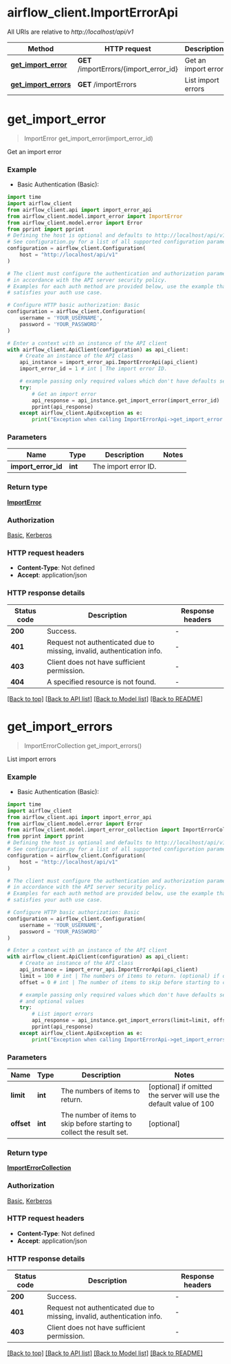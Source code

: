 <!--
 Licensed to the Apache Software Foundation (ASF) under one
 or more contributor license agreements.  See the NOTICE file
 distributed with this work for additional information
 regarding copyright ownership.  The ASF licenses this file
 to you under the Apache License, Version 2.0 (the
 "License"); you may not use this file except in compliance
 with the License.  You may obtain a copy of the License at

   http://www.apache.org/licenses/LICENSE-2.0

 Unless required by applicable law or agreed to in writing,
 software distributed under the License is distributed on an
 "AS IS" BASIS, WITHOUT WARRANTIES OR CONDITIONS OF ANY
 KIND, either express or implied.  See the License for the
 specific language governing permissions and limitations
 under the License.
 -->

# airflow_client.ImportErrorApi

All URIs are relative to *http://localhost/api/v1*

Method | HTTP request | Description
------------- | ------------- | -------------
[**get_import_error**](ImportErrorApi.md#get_import_error) | **GET** /importErrors/{import_error_id} | Get an import error
[**get_import_errors**](ImportErrorApi.md#get_import_errors) | **GET** /importErrors | List import errors


# **get_import_error**
> ImportError get_import_error(import_error_id)

Get an import error

### Example

* Basic Authentication (Basic):
```python
import time
import airflow_client
from airflow_client.api import import_error_api
from airflow_client.model.import_error import ImportError
from airflow_client.model.error import Error
from pprint import pprint
# Defining the host is optional and defaults to http://localhost/api/v1
# See configuration.py for a list of all supported configuration parameters.
configuration = airflow_client.Configuration(
    host = "http://localhost/api/v1"
)

# The client must configure the authentication and authorization parameters
# in accordance with the API server security policy.
# Examples for each auth method are provided below, use the example that
# satisfies your auth use case.

# Configure HTTP basic authorization: Basic
configuration = airflow_client.Configuration(
    username = 'YOUR_USERNAME',
    password = 'YOUR_PASSWORD'
)

# Enter a context with an instance of the API client
with airflow_client.ApiClient(configuration) as api_client:
    # Create an instance of the API class
    api_instance = import_error_api.ImportErrorApi(api_client)
    import_error_id = 1 # int | The import error ID.

    # example passing only required values which don't have defaults set
    try:
        # Get an import error
        api_response = api_instance.get_import_error(import_error_id)
        pprint(api_response)
    except airflow_client.ApiException as e:
        print("Exception when calling ImportErrorApi->get_import_error: %s\n" % e)
```

### Parameters

Name | Type | Description  | Notes
------------- | ------------- | ------------- | -------------
 **import_error_id** | **int**| The import error ID. |

### Return type

[**ImportError**](ImportError.md)

### Authorization

[Basic](../README.md#Basic), [Kerberos](../README.md#Kerberos)

### HTTP request headers

 - **Content-Type**: Not defined
 - **Accept**: application/json

### HTTP response details
| Status code | Description | Response headers |
|-------------|-------------|------------------|
**200** | Success. |  -  |
**401** | Request not authenticated due to missing, invalid, authentication info. |  -  |
**403** | Client does not have sufficient permission. |  -  |
**404** | A specified resource is not found. |  -  |

[[Back to top]](#) [[Back to API list]](../README.md#documentation-for-api-endpoints) [[Back to Model list]](../README.md#documentation-for-models) [[Back to README]](../README.md)

# **get_import_errors**
> ImportErrorCollection get_import_errors()

List import errors

### Example

* Basic Authentication (Basic):
```python
import time
import airflow_client
from airflow_client.api import import_error_api
from airflow_client.model.error import Error
from airflow_client.model.import_error_collection import ImportErrorCollection
from pprint import pprint
# Defining the host is optional and defaults to http://localhost/api/v1
# See configuration.py for a list of all supported configuration parameters.
configuration = airflow_client.Configuration(
    host = "http://localhost/api/v1"
)

# The client must configure the authentication and authorization parameters
# in accordance with the API server security policy.
# Examples for each auth method are provided below, use the example that
# satisfies your auth use case.

# Configure HTTP basic authorization: Basic
configuration = airflow_client.Configuration(
    username = 'YOUR_USERNAME',
    password = 'YOUR_PASSWORD'
)

# Enter a context with an instance of the API client
with airflow_client.ApiClient(configuration) as api_client:
    # Create an instance of the API class
    api_instance = import_error_api.ImportErrorApi(api_client)
    limit = 100 # int | The numbers of items to return. (optional) if omitted the server will use the default value of 100
    offset = 0 # int | The number of items to skip before starting to collect the result set. (optional)

    # example passing only required values which don't have defaults set
    # and optional values
    try:
        # List import errors
        api_response = api_instance.get_import_errors(limit=limit, offset=offset)
        pprint(api_response)
    except airflow_client.ApiException as e:
        print("Exception when calling ImportErrorApi->get_import_errors: %s\n" % e)
```

### Parameters

Name | Type | Description  | Notes
------------- | ------------- | ------------- | -------------
 **limit** | **int**| The numbers of items to return. | [optional] if omitted the server will use the default value of 100
 **offset** | **int**| The number of items to skip before starting to collect the result set. | [optional]

### Return type

[**ImportErrorCollection**](ImportErrorCollection.md)

### Authorization

[Basic](../README.md#Basic), [Kerberos](../README.md#Kerberos)

### HTTP request headers

 - **Content-Type**: Not defined
 - **Accept**: application/json

### HTTP response details
| Status code | Description | Response headers |
|-------------|-------------|------------------|
**200** | Success. |  -  |
**401** | Request not authenticated due to missing, invalid, authentication info. |  -  |
**403** | Client does not have sufficient permission. |  -  |

[[Back to top]](#) [[Back to API list]](../README.md#documentation-for-api-endpoints) [[Back to Model list]](../README.md#documentation-for-models) [[Back to README]](../README.md)

